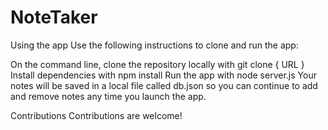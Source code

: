 # NoteTaker

Using the app
Use the following instructions to clone and run the app:

On the command line, clone the repository locally with git clone { URL }
Install dependencies with npm install
Run the app with node server.js
Your notes will be saved in a local file called db.json so you can continue to add and remove notes any time you launch the app.

Contributions
Contributions are welcome!
